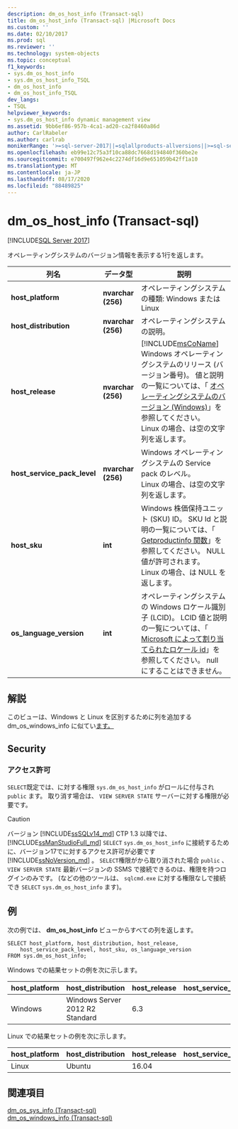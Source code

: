```yaml
---
description: dm_os_host_info (Transact-sql)
title: dm_os_host_info (Transact-sql) |Microsoft Docs
ms.custom: ''
ms.date: 02/10/2017
ms.prod: sql
ms.reviewer: ''
ms.technology: system-objects
ms.topic: conceptual
f1_keywords:
- sys.dm_os_host_info
- sys.dm_os_host_info_TSQL
- dm_os_host_info
- dm_os_host_info_TSQL
dev_langs:
- TSQL
helpviewer_keywords:
- sys.dm_os_host_info dynamic management view
ms.assetid: 9bb6ef86-957b-4ca1-ad20-ca2f8460a86d
author: CarlRabeler
ms.author: carlrab
monikerRange: '>=sql-server-2017||=sqlallproducts-allversions||>=sql-server-linux-2017||=azuresqldb-mi-current'
ms.openlocfilehash: eb99e12c75a3f10ca88dc7668d194840f360be2e
ms.sourcegitcommit: e700497f962e4c2274df16d9e651059b42ff1a10
ms.translationtype: MT
ms.contentlocale: ja-JP
ms.lasthandoff: 08/17/2020
ms.locfileid: "88489825"
---
```

# <a name="sysdm_os_host_info-transact-sql"></a>dm_os_host_info (Transact-sql)
[!INCLUDE[SQL Server 2017](../../includes/applies-to-version/sqlserver2017.md)]

オペレーティングシステムのバージョン情報を表示する1行を返します。  
  
|列名 |データ型 |説明 |  
|-----------------|---------------|-----------------|  
|**host_platform** |**nvarchar (256)** |オペレーティングシステムの種類: Windows または Linux |
|**host_distribution** |**nvarchar (256)** |オペレーティングシステムの説明。 |
|**host_release**|**nvarchar (256)**|[!INCLUDE[msCoName](../../includes/msconame-md.md)] Windows オペレーティングシステムのリリース (バージョン番号)。 値と説明の一覧については、「 [オペレーティングシステムのバージョン (Windows)](/windows/desktop/SysInfo/operating-system-version)」を参照してください。 <br> Linux の場合、は空の文字列を返します。 |  
|**host_service_pack_level**|**nvarchar (256)**|Windows オペレーティングシステムの Service pack のレベル。 <br> Linux の場合、は空の文字列を返します。 |  
|**host_sku**|**int**|Windows 株価保持ユニット (SKU) ID。 SKU Id と説明の一覧については、「 [Getproductinfo 関数](https://msdn.microsoft.com/library/ms724358.aspx)」を参照してください。 NULL 値が許可されます。 <br> Linux の場合、は NULL を返します。 |  
|**os_language_version**|**int**|オペレーティングシステムの Windows ロケール識別子 (LCID)。 LCID 値と説明の一覧については、「 [Microsoft によって割り当てられたロケール id](https://go.microsoft.com/fwlink/?LinkId=208080)」を参照してください。 null にすることはできません。|  

## <a name="remarks"></a>解説  
このビューは、Windows と Linux を区別するために列を追加する dm_os_windows_info に似てい[ます。](../../relational-databases/system-dynamic-management-views/sys-dm-os-windows-info-transact-sql.md)
  
## <a name="security"></a>Security  
  
### <a name="permissions"></a>アクセス許可  
`SELECT`既定では、に対する権限 `sys.dm_os_host_info` がロールに付与され `public` ます。 取り消す場合は、 `VIEW SERVER STATE` サーバーに対する権限が必要です。   
 
> [!CAUTION]
>  バージョン [!INCLUDE[ssSQLv14_md](../../includes/sssqlv14-md.md)] CTP 1.3 以降では、 [!INCLUDE[ssManStudioFull_md](../../includes/ssmanstudiofull-md.md)] `SELECT` `sys.dm_os_host_info` に接続するために、バージョン17でに対するアクセス許可が必要です [!INCLUDE[ssNoVersion_md](../../includes/ssnoversion-md.md)] 。 `SELECT`権限がから取り消された場合 `public` 、 `VIEW SERVER STATE` 最新バージョンの SSMS で接続できるのは、権限を持つログインのみです。 (などの他のツールは、 `sqlcmd.exe` に対する権限なしで接続でき `SELECT` `sys.dm_os_host_info` ます)。

  
## <a name="examples"></a>例  
 次の例では、 **dm_os_host_info** ビューからすべての列を返します。  
  
```  
SELECT host_platform, host_distribution, host_release, 
    host_service_pack_level, host_sku, os_language_version  
FROM sys.dm_os_host_info;  
```  

Windows での結果セットの例を次に示します。
 
 |host_platform |host_distribution |host_release |host_service_pack_level |host_sku |os_language_version |
 |----- |----- |----- |----- |----- |----- |
 |Windows   |Windows Server 2012 R2 Standard    |6.3    |   |7  |1033 |  

Linux での結果セットの例を次に示します。
 
 |host_platform |host_distribution |host_release |host_service_pack_level |host_sku |os_language_version |
 |----- |----- |----- |----- |----- |----- |
 |Linux |Ubuntu |16.04  |   |NULL   |1033 |  

  
## <a name="see-also"></a>関連項目  
 [dm_os_sys_info &#40;Transact-sql&#41;](../../relational-databases/system-dynamic-management-views/sys-dm-os-sys-info-transact-sql.md)   
 [dm_os_windows_info (Transact-sql)](../../relational-databases/system-dynamic-management-views/sys-dm-os-windows-info-transact-sql.md)  
 

